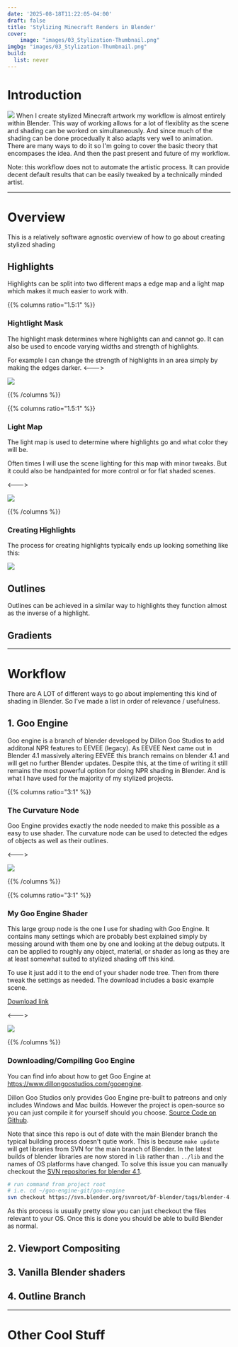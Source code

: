 ```yaml
---
date: '2025-08-18T11:22:05-04:00'
draft: false
title: 'Stylizing Minecraft Renders in Blender'
cover:
    image: "images/03_Stylization-Thumbnail.png"
imgbg: "images/03_Stylization-Thumbnail.png"
build:
  list: never
---
```


# Introduction
![](/images/Stylized-Shading.webp)
When I create stylized Minecraft artwork my workflow is almost entirely within Blender. This way of working allows for a lot of flexiblity as the scene and shading can be worked on simultaneously. And since much of the shading can be done procedually it also adapts very well to animation. There are many ways to do it so I'm going to cover the basic theory that encompases the idea. And then the past present and future of my workflow.

Note: this workflow does not to automate the artistic process. It can provide decent default results that can be easily tweaked by a technically minded artist.


---

# Overview
This is a relatively software agnostic overview of how to go about creating stylized shading

## Highlights
Highlights can be split into two different maps a edge map and a light map which makes it much easier to work with. 

{{% columns ratio="1.5:1" %}}
### Hightlight Mask
The highlight mask determines where highlights can and cannot go. It can also be used to encode varying widths and strength of highlights. 

For example I can change the strength of highlights in an area simply by making the edges darker.
<--->

![](/images/Edge-Map.png)

{{% /columns %}}

{{% columns ratio="1.5:1" %}}
### Light Map
The light map is used to determine where highlights go and what color they will be. 

Often times I will use the scene lighting for this map with minor tweaks. But it could also be handpainted for more control or for flat shaded scenes.


<--->

![](/images/Light-Map.png)

{{% /columns %}}

### Creating Highlights
The process for creating highlights typically ends up looking something like this:

![](/images/Highlights-Nodes.png)


## Outlines
Outlines can be achieved in a similar way to highlights they function almost as the inverse of a highlight.



## Gradients


---

# Workflow
There are A LOT of different ways to go about implementing this kind of shading in Blender. So I've made a list in order of relevance / usefulness.

## 1. Goo Engine
Goo engine is a branch of blender developed by Dillon Goo Studios to add additonal NPR features to EEVEE (legacy). As EEVEE Next came out in Blender 4.1 massively altering EEVEE this branch remains on blender 4.1 and will get no further Blender updates. Despite this, at the time of writing it still remains the most powerful option for doing NPR shading in Blender. And is what I have used for the majority of my stylized projects.

{{% columns ratio="3:1" %}}
### The Curvature Node

Goo Engine provides exactly the node needed to make this possible as a easy to use shader. The curvature node can be used to detected the edges of objects as well as their outlines.

<--->

![](/images/Curvature.png)

{{% /columns %}}

{{% columns ratio="3:1" %}}
### My Goo Engine Shader

This large group node is the one I use for shading with Goo Engine. It contains many settings which are probably best explained simply by messing around with them one by one and looking at the debug outputs. It can be applied to roughly any object, material, or shader as long as they are at least somewhat suited to stylized shading off this kind.

To use it just add it to the end of your shader node tree. Then from there tweak the settings as needed. The download includes a basic example scene.

[Download link](https://drive.google.com/file/d/17hxKhxx-PUnSgdRoFRYSVUQFM3fal2yZ/view?usp=sharing)

<--->

![](/images/PS_Combined(Goo).png)

{{% /columns %}}



### Downloading/Compiling Goo Engine
You can find info about how to get Goo Engine at https://www.dillongoostudios.com/gooengine. 

Dillon Goo Studios only provides Goo Engine pre-built to patreons and only includes Windows and Mac builds. However the project is open-source so you can just compile it for yourself should you choose. [Source Code on Github](https://github.com/dillongoostudios/goo-engine). 

Note that since this repo is out of date with the main Blender branch the typical building process doesn't qutie work. This is because `make update` will get libraries from SVN for the main branch of Blender. In the latest builds of blender libraries are now stored in `lib` rather than `../lib` and the names of OS platforms have changed. To solve this issue you can manually checkout the [SVN repositories for blender 4.1](https://svn.blender.org/svnroot/bf-blender/tags/blender-4.1-release/).  


```bash
# run command from project root
# i.e. cd ~/goo-engine-git/goo-engine
svn checkout https://svn.blender.org/svnroot/bf-blender/tags/blender-4.1-release/
```


As this process is usually pretty slow you can just checkout the files relevant to your OS. Once this is done you should be able to build Blender as normal.

## 2. Viewport Compositing 

## 3. Vanilla Blender shaders

## 4. Outline Branch



---

# Other Cool Stuff